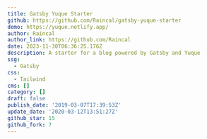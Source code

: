 ```yaml
---
title: Gatsby Yuque Starter
github: https://github.com/Raincal/gatsby-yuque-starter
demo: https://yuque.netlify.app/
author: Raincal
author_link: https://github.com/Raincal
date: 2023-11-30T06:36:25.176Z
description: A starter for a blog powered by Gatsby and Yuque
ssg:
  - Gatsby
css:
  - Tailwind
cms: []
category: []
draft: false
publish_date: '2019-03-07T17:39:53Z'
update_date: '2020-03-12T13:51:27Z'
github_star: 15
github_fork: 7
---
```

